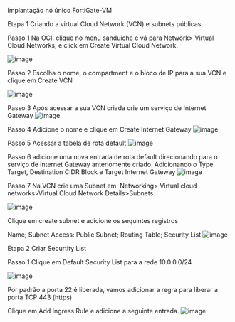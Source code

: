 Implantação nó único FortiGate-VM 

Etapa 1 Criando a virtual Cloud Network (VCN) e subnets públicas. 

Passo 1 Na OCI, clique no menu sanduiche e vá para Network> Virtual Cloud Networks, e click em Create Virtual Cloud Network. 

![image](https://github.com/Junior-Mendes/OCI/assets/63074320/e1e5e71f-a9af-4485-954f-6ce9c23ecbd5)

Passo 2 Escolha o nome, o compartment e o bloco de IP para a sua VCN e clique em Create VCN 

![image](https://github.com/Junior-Mendes/OCI/assets/63074320/a3741725-ca13-4aba-ae64-7c936d79c9e0)

Passo 3 Após acessar a sua VCN criada crie um serviço de Internet Gateway
![image](https://github.com/Junior-Mendes/OCI/assets/63074320/630a53d7-767a-416f-abd2-b16373f7f4d6)

Passo 4 Adicione o nome e clique em Create Internet Gateway
![image](https://github.com/Junior-Mendes/OCI/assets/63074320/f537e05e-0e22-4b97-99fe-65296059ffec)

Passo 5 Acessar a tabela de rota default
![image](https://github.com/Junior-Mendes/OCI/assets/63074320/c57414ef-9e79-4ca4-9eb0-add02a49e7c0)

Passo 6 adicione uma nova entrada de rota default direcionando para o serviço de internet Gateway anteriomente criado.
Adicionando o Type Target, Destination CIDR Block e Target Internet Gateway
![image](https://github.com/Junior-Mendes/OCI/assets/63074320/f4444b5d-efdb-45c9-b4d2-133e749d334a)

Passo 7 Na VCN crie uma Subnet em: Networking> Virtual cloud networks>Virtual Cloud Network Details>Subnets

![image](https://github.com/Junior-Mendes/OCI/assets/63074320/40106fa6-04b3-4b7d-b078-7a4b517d7e54)

Clique em create subnet e adicione os sequintes registros

Name; Subnet Access: Public Subnet; Routing Table; Security List
![image](https://github.com/Junior-Mendes/OCI/assets/63074320/383c5a79-8a8c-4e34-a852-aafd97876c44)

Etapa 2 Criar Securtity List

Passo 1 Clique em Default Security List para a rede 10.0.0.0/24

![image](https://github.com/Junior-Mendes/OCI/assets/63074320/996fe8b5-c55e-471b-93a7-98e33eb27d5c)

Por padrão a porta 22 é liberada, vamos adicionar a regra para liberar a porta TCP 443 (https)

Clique em Add Ingress Rule e adicione a seguinte entrada.
![image](https://github.com/Junior-Mendes/OCI/assets/63074320/ceb6d958-971f-4e7f-8731-139b3b42d38a)















